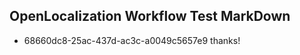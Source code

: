 ## OpenLocalization Workflow Test MarkDown
* 68660dc8-25ac-437d-ac3c-a0049c5657e9 thanks!

<!--HONumber=Aug16_HO3-->


